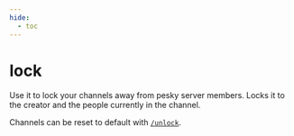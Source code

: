 ```yaml
---
hide:
  - toc
---
```


# lock

Use it to lock your channels away from pesky server members. Locks it to the creator and the people currently in the channel.

Channels can be reset to default with [`/unlock`](./unlock.md).
